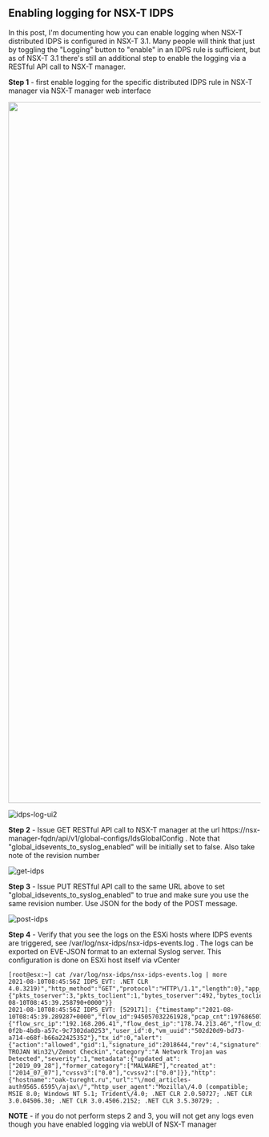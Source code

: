 ## Enabling logging for NSX-T IDPS

In this post, I'm documenting how you can enable logging when NSX-T distributed IDPS is configured in NSX-T 3.1. Many people will think that just by toggling the "Logging" button to "enable" in an IDPS rule is sufficient, but as of NSX-T 3.1 there's still an additional step to enable the logging via a RESTful API call to NSX-T manager. 

**Step 1** - first enable logging for the specific distributed IDPS rule in NSX-T manager via NSX-T manager web interface

<img src="https://2cloudyskies.github.io/idps-log-ui1.png" width=1400>

![idps-log-ui2](https://2cloudyskies.github.io/idps-log-ui2.png)


**Step 2** - Issue GET RESTful API call to NSX-T manager at the url https://nsx-manager-fqdn/api/v1/global-configs/IdsGlobalConfig . Note that "global_idsevents_to_syslog_enabled" will be initially set to false. Also take note of the revision number
  
![get-idps](https://2cloudyskies.github.io/get-idps.png)
  
**Step 3** - Issue PUT RESTful API call to the same URL above to set "global_idsevents_to_syslog_enabled" to true and make sure you use the same revision number. Use JSON for the body of the POST message.

![post-idps](https://2cloudyskies.github.io/post-idps.png)

**Step 4** - Verify that you see the logs on the ESXi hosts where IDPS events are triggered, see /var/log/nsx-idps/nsx-idps-events.log . The logs can be exported on EVE-JSON format to an external Syslog server. This configuration is done on ESXi host itself via vCenter
  
<pre><code>[root@esx:~] cat /var/log/nsx-idps/nsx-idps-events.log | more
2021-08-10T08:45:56Z IDPS_EVT: .NET CLR 4.0.3219)","http_method":"GET","protocol":"HTTP\/1.1","length":0},"app_proto":"http","flow":{"pkts_toserver":3,"pkts_toclient":1,"bytes_toserver":492,"bytes_toclient":60,"start":"2021-08-10T08:45:39.258790+0000"}}
2021-08-10T08:45:56Z IDPS_EVT: [529171]: {"timestamp":"2021-08-10T08:45:39.289287+0000","flow_id":945057032261928,"pcap_cnt":197686507,"event_type":"alert","src_ip":"192.168.206.41","src_port":49332,"dest_ip":"178.74.213.46","dest_port":80,"proto":"TCP","nsx_metadata":{"flow_src_ip":"192.168.206.41","flow_dest_ip":"178.74.213.46","flow_dir":2,"rule_id":2024,"profile_id":"c86bc24a-0f2b-4bdb-a57c-9c7302da0253","user_id":0,"vm_uuid":"502d20d9-bd73-a714-e68f-b66a22425352"},"tx_id":0,"alert":{"action":"allowed","gid":1,"signature_id":2018644,"rev":4,"signature":"ET TROJAN Win32\/Zemot Checkin","category":"A Network Trojan was Detected","severity":1,"metadata":{"updated_at":["2019_09_28"],"former_category":["MALWARE"],"created_at":["2014_07_07"],"cvssv3":["0.0"],"cvssv2":["0.0"]}},"http":{"hostname":"oak-tureght.ru","url":"\/mod_articles-auth9565.6595\/ajax\/","http_user_agent":"Mozilla\/4.0 (compatible; MSIE 8.0; Windows NT 5.1; Trident\/4.0; .NET CLR 2.0.50727; .NET CLR 3.0.04506.30; .NET CLR 3.0.4506.2152; .NET CLR 3.5.30729; .
</code></pre>


**NOTE** - if you do not perform steps 2 and 3, you will not get any logs even though you have enabled logging via webUI of NSX-T manager
